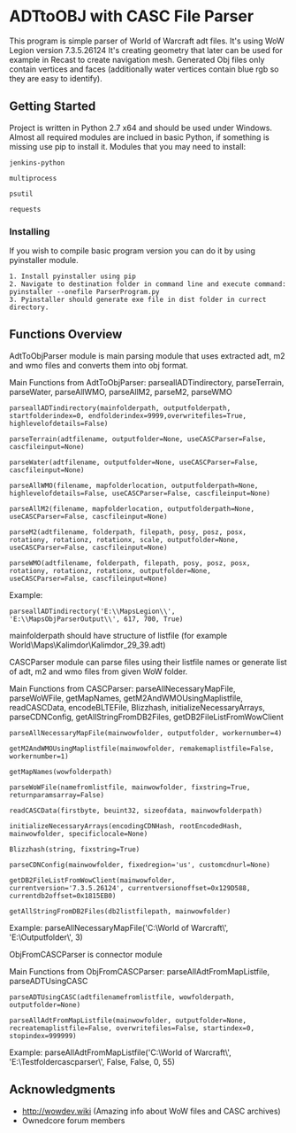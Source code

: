 # ADTtoOBJ with CASC File Parser

This program is simple parser of World of Warcraft adt files. It's using WoW Legion version 7.3.5.26124
It's creating geometry that later can be used for example in Recast to create navigation mesh.
Generated Obj files only contain vertices and faces (additionally water vertices contain blue rgb so they are easy to identify).


## Getting Started

Project is written in Python 2.7 x64 and should be used under Windows.
Almost all required modules are inclued in basic Python, if something is missing use pip to install it. Modules that you may need to install:

```
jenkins-python

multiprocess

psutil

requests
```

### Installing

If you wish to compile basic program version you can do it by using pyinstaller module.

```
1. Install pyinstaller using pip
2. Navigate to destination folder in command line and execute command:
pyinstaller --onefile ParserProgram.py
3. Pyinstaller should generate exe file in dist folder in currect directory.

```

## Functions Overview

AdtToObjParser module is main parsing module that uses extracted adt, m2 and wmo files and converts them into obj format.

Main Functions from AdtToObjParser: parseallADTindirectory, parseTerrain, parseWater, parseAllWMO, parseAllM2, parseM2, parseWMO

```
parseallADTindirectory(mainfolderpath, outputfolderpath, startfolderindex=0, endfolderindex=9999,overwritefiles=True, highlevelofdetails=False)
```

```
parseTerrain(adtfilename, outputfolder=None, useCASCParser=False, cascfileinput=None)
```

```
parseWater(adtfilename, outputfolder=None, useCASCParser=False, cascfileinput=None)
```

```
parseAllWMO(filename, mapfolderlocation, outputfolderpath=None, highlevelofdetails=False, useCASCParser=False, cascfileinput=None)
```

```
parseAllM2(filename, mapfolderlocation, outputfolderpath=None, useCASCParser=False, cascfileinput=None)
```

```
parseM2(adtfilename, folderpath, filepath, posy, posz, posx, rotationy, rotationz, rotationx, scale, outputfolder=None, useCASCParser=False, cascfileinput=None)
```

```
parseWMO(adtfilename, folderpath, filepath, posy, posz, posx, rotationy, rotationz, rotationx, outputfolder=None, useCASCParser=False, cascfileinput=None)
```

Example:

```
parseallADTindirectory('E:\\MapsLegion\\', 'E:\\MapsObjParserOutput\\', 617, 700, True)
```

mainfolderpath should have structure of listfile (for example World\Maps\Kalimdor\Kalimdor_29_39.adt)





CASCParser module can parse files using their listfile names or generate list of adt, m2 and wmo files from given WoW folder.

Main Functions from CASCParser: parseAllNecessaryMapFile, parseWoWFile, getMapNames, getM2AndWMOUsingMaplistfile, readCASCData, encodeBLTEFile, Blizzhash, initializeNecessaryArrays, parseCDNConfig, getAllStringFromDB2Files, getDB2FileListFromWowClient

```
parseAllNecessaryMapFile(mainwowfolder, outputfolder, workernumber=4)
```

```
getM2AndWMOUsingMaplistfile(mainwowfolder, remakemaplistfile=False, workernumber=1)
```

```
getMapNames(wowfolderpath)
```

```
parseWoWFile(namefromlistfile, mainwowfolder, fixstring=True, returnparamsarray=False)
```

```
readCASCData(firstbyte, beuint32, sizeofdata, mainwowfolderpath)
```

```
initializeNecessaryArrays(encodingCDNHash, rootEncodedHash, mainwowfolder, specificlocale=None)
```

```
Blizzhash(string, fixstring=True)
```

```
parseCDNConfig(mainwowfolder, fixedregion='us', customcdnurl=None)
```

```
getDB2FileListFromWowClient(mainwowfolder, currentversion='7.3.5.26124', currentversionoffset=0x129D588, currentdb2offset=0x1815EB0)
```

```
getAllStringFromDB2Files(db2listfilepath, mainwowfolder)
```

Example:
parseAllNecessaryMapFile('C:\\World of Warcraft\\', 'E:\\Outputfolder\\', 3)




ObjFromCASCParser is connector module

Main Functions from ObjFromCASCParser: parseAllAdtFromMapListfile, parseADTUsingCASC

```
parseADTUsingCASC(adtfilenamefromlistfile, wowfolderpath, outputfolder=None)
```

```
parseAllAdtFromMapListfile(mainwowfolder, outputfolder=None, recreatemaplistfile=False, overwritefiles=False, startindex=0, stopindex=999999)
```

Example:
parseAllAdtFromMapListfile('C:\\World of Warcraft\\', 'E:\\Testfoldercascparser\\', False, False, 0, 55)


## Acknowledgments

* http://wowdev.wiki (Amazing info about WoW files and CASC archives)
* Ownedcore forum members
